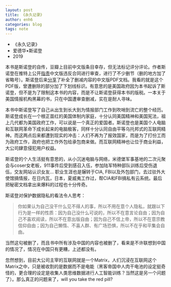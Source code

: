 ```yaml
---
layout: post
title: 《永久记录》
author: enh6
categories: blog
tags: note
---
```


- 《永久记录》
- 爱德华•斯诺登
- 2019

本书是斯诺登的自传，豆瓣上目前中文版条目幸存，但无法标记评分评论。作者斯诺登在推特上公开[指责](https://twitter.com/Snowden/status/1194105329228877824)中文版违反合同进行审查，进行了不少删节（删的地方加了省略号）。斯诺登后来[分享](https://twitter.com/Snowden/status/1226848744202735616)了补全了删减内容的中文版PDF文档。我看的就是这个PDF版，曾遭删除的部分加了下划线标识。有意思的是美国政府因为本书起诉了斯诺登，但不是为了限制这本书的内容，而是不让斯诺登获得本书的版税。一本关于美国情报机构黑幕的书，只在中国遭审查删减，实在是耐人寻味。

本书中斯诺登写了自己从出生到长大到为情报部门工作到吹哨到流亡的整个经历。斯诺登成长在一个根正苗红的美国体制内家庭，十分认同美国精神和美国宪法，祖上几代都为美国政府工作，可以说是一个真正的爱国者。斯诺登也是美国个人电脑和互联网革命下成长起来的电脑极客，同样十分认同自由平等乌托邦式的互联网精神。而这两点后来都遭到现实的冲击：人们不再为了报效国家，而是为了打份工而为政府工作，政府也把工作外包给承包商来做。而互联网精神也让位于商业利益，大公司肆意侵犯用户权益。

斯诺登的个人生活挺有意思的，从小沉迷电脑与网络，米德堡军事基地的二次元聚会与coser女老板，911事件后受到感召入伍，参加陆军特种部队训练后受伤退伍，交友网站认识女友… 职业生涯也是辗转于CIA, FBI以及外包部门，去过驻外大使馆搞情报，在日内瓦，日本，夏威夷工作过，帮CIA和FBI搞私有云系统。最后把秘密文档拿出来爆料的过程也十分传奇。

斯诺登对保护数据隐私的看法令人思考：

> 你如果认为自己没干什么见不得人的事，所以不用在意个人隐私，就跟以下行为是一样的性质：因为自己没什么可说的，所以不在意言论自由；因为自己不喜欢阅读，所以不在意出版自由；因为自己不信上帝，所以不在意宗教信仰自由；因为自己懒惰、不喜人群、有广场恐惧，所以不在乎和平集会自由。

当然这句被删了，而且书中所有涉及中国的内容也被删了，看来是不许联想到中国的情况了，情况在中国只有更糟，上述都没有。

忽然想到，目前大公司主宰的互联网就是一个Matrix，人们沉浸在互联网这个Matrix之中，只是被收割的是数据而不是电能（黑客帝国中人肉干电池的设定挺奇怪的，更合理的设定是收集人类思维数据进行人工智能训练？当然这是另一个问题了）。那么真正的问题来了，will you take the red pill?
